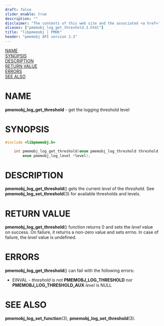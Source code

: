 ```yaml
---
draft: false
slider_enable: true
description: ""
disclaimer: "The contents of this web site and the associated <a href=\"https://github.com/pmem\">GitHub repositories</a> are BSD-licensed open source."
aliases: ["pmemobj_log_get_threshold.3.html"]
title: "libpmemobj | PMDK"
header: "pmemobj API version 2.3"
---
```


[comment]: <> (SPDX-License-Identifier: BSD-3-Clause)
[comment]: <> (Copyright 2024, Intel Corporation)

[comment]: <> (pmemobj_log_get_threshold.3 -- get the logging threshold level)

[NAME](#name)<br />
[SYNOPSIS](#synopsis)<br />
[DESCRIPTION](#description)<br />
[RETURN VALUE](#return-value)<br />
[ERRORS](#errors)<br />
[SEE ALSO](#see-also)<br />

# NAME #

**pmemobj_log_get_threshold** - get the logging threshold level

# SYNOPSIS #

```c
#include <libpmemobj.h>

	int pmemobj_log_get_threshold(enum pmemobj_log_threshold threshold,
		enum pmemobj_log_level *level);
```

# DESCRIPTION #

**pmemobj_log_get_threshold**() gets the current *level* of the *threshold*.
See **pmemobj_log_set_threshold**(3) for available thresholds and levels.

# RETURN VALUE #

**pmemobj_log_get_threshold**() function returns 0 and sets the *level* value
on success. On failure, it returns a non-zero value and sets errno.
In case of failure, the *level* value is undefined.

# ERRORS #

**pmemobj_log_get_threshold**() can fail with the following errors:

 - EINVAL - *threshold* is not **PMEMOBJ_LOG_THRESHOLD** nor **PMEMOBJ_LOG_THRESHOLD_AUX**
   *level* is NULL

# SEE ALSO #

**pmemobj_log_set_function**(3), **pmemobj_log_set_threshold**(3).

